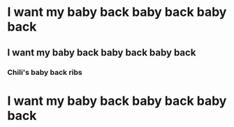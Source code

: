 # I want my baby back baby back baby back

## I want my baby back baby back baby back

### Chili's baby back ribs

# I want my baby back baby back baby back